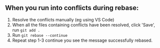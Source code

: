 ## When you run into conflicts during rebase:

1. Resolve the conflicts manually (eg using VS Code)
2. When all the files containing conflicts have been resolved, click 'Save', run `git add .`
3. Run `git rebase --continue`
4. Repeat step 1-3 continue you see the message successfully rebased.